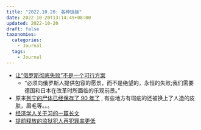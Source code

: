 ```yaml
---
title: "2022.10.20: 各种链接"
date: 2022-10-20T13:14:49+08:00
updated: 2022-10-20
draft: false
taxonomies:
  categories:
    - Journal
  tags:
    - Journal
---
```


- [让“俄罗斯彻底失败”不是一个可行方案](https://www.bloomberg.com/opinion/articles/2022-10-19/strategic-russian-defeat-is-not-a-viable-solution-to-the-war-in-ukraine)
  - “必须向俄罗斯人提供包容的愿景，而不是绝望的，永恒的失败;我们需要德国和日本在改革时所面临的乐观前景。”
- 原来[列宁的尸体已经保存了 90 年了](https://www.smithsonianmag.com/smart-news/group-scientists-keeps-lenins-90-year-old-corpse-fresh-180955151/) , 有些地方有瑕疵的还被换上了人造的皮肤，眉毛等。。。
- [经济学人关于习的一篇长文](https://www.economist.com/1843/2022/10/19/xi-jinping-the-making-of-a-dictator?utm_content=discovery.content)
- [提前释放的监狱犯人再犯罪率更低](https://www.washingtonpost.com/opinions/2022/09/29/prison-release-covid-pandemic-incarceration/)
